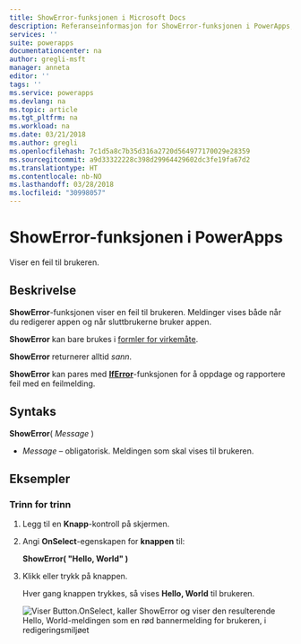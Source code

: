 ```yaml
---
title: ShowError-funksjonen i Microsoft Docs
description: Referanseinformasjon for ShowError-funksjonen i PowerApps, inkludert syntaks og eksempler
services: ''
suite: powerapps
documentationcenter: na
author: gregli-msft
manager: anneta
editor: ''
tags: ''
ms.service: powerapps
ms.devlang: na
ms.topic: article
ms.tgt_pltfrm: na
ms.workload: na
ms.date: 03/21/2018
ms.author: gregli
ms.openlocfilehash: 7c1d5a8c7b35d316a2720d564977170029e28359
ms.sourcegitcommit: a9d33322228c398d29964429602dc3fe19fa67d2
ms.translationtype: HT
ms.contentlocale: nb-NO
ms.lasthandoff: 03/28/2018
ms.locfileid: "30998057"
---
```

# <a name="showerror-function-in-powerapps"></a>ShowError-funksjonen i PowerApps
Viser en feil til brukeren.

## <a name="description"></a>Beskrivelse
**ShowError**-funksjonen viser en feil til brukeren.  Meldinger vises både når du redigerer appen og når sluttbrukerne bruker appen.

**ShowError** kan bare brukes i [formler for virkemåte](../working-with-formulas-in-depth.md).

**ShowError** returnerer alltid *sann*.

**ShowError** kan pares med [**IfError**](function-iferror.md)-funksjonen for å oppdage og rapportere feil med en feilmelding.

## <a name="syntax"></a>Syntaks
**ShowError**( *Message* )

* *Message* – obligatorisk.  Meldingen som skal vises til brukeren. 

## <a name="examples"></a>Eksempler

### <a name="step-by-step"></a>Trinn for trinn

1. Legg til en **Knapp**-kontroll på skjermen.

2. Angi **OnSelect**-egenskapen for **knappen** til:

    **ShowError( "Hello, World" )**

3. Klikk eller trykk på knappen.  

    Hver gang knappen trykkes, så vises **Hello, World** til brukeren.

    ![Viser Button.OnSelect, kaller ShowError og viser den resulterende Hello, World-meldingen som en rød bannermelding for brukeren, i redigeringsmiljøet](media/function-showerror/hello-world.png)
